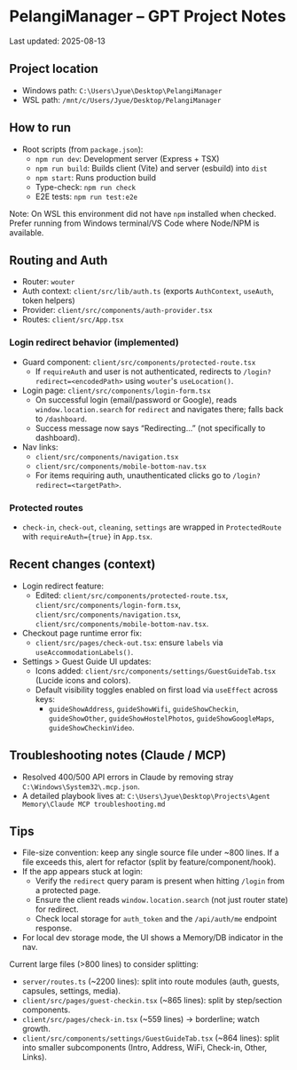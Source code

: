 # PelangiManager – GPT Project Notes

Last updated: 2025-08-13

## Project location
- Windows path: `C:\Users\Jyue\Desktop\PelangiManager`
- WSL path: `/mnt/c/Users/Jyue/Desktop/PelangiManager`

## How to run
- Root scripts (from `package.json`):
  - `npm run dev`: Development server (Express + TSX)
  - `npm run build`: Builds client (Vite) and server (esbuild) into `dist`
  - `npm start`: Runs production build
  - Type-check: `npm run check`
  - E2E tests: `npm run test:e2e`

Note: On WSL this environment did not have `npm` installed when checked. Prefer running from Windows terminal/VS Code where Node/NPM is available.

## Routing and Auth
- Router: `wouter`
- Auth context: `client/src/lib/auth.ts` (exports `AuthContext`, `useAuth`, token helpers)
- Provider: `client/src/components/auth-provider.tsx`
- Routes: `client/src/App.tsx`

### Login redirect behavior (implemented)
- Guard component: `client/src/components/protected-route.tsx`
  - If `requireAuth` and user is not authenticated, redirects to `/login?redirect=<encodedPath>` using `wouter`'s `useLocation()`.
- Login page: `client/src/components/login-form.tsx`
  - On successful login (email/password or Google), reads `window.location.search` for `redirect` and navigates there; falls back to `/dashboard`.
  - Success message now says “Redirecting...” (not specifically to dashboard).
- Nav links: 
  - `client/src/components/navigation.tsx`
  - `client/src/components/mobile-bottom-nav.tsx`
  - For items requiring auth, unauthenticated clicks go to `/login?redirect=<targetPath>`.

### Protected routes
- `check-in`, `check-out`, `cleaning`, `settings` are wrapped in `ProtectedRoute` with `requireAuth={true}` in `App.tsx`.

## Recent changes (context)
- Login redirect feature:
  - Edited: `client/src/components/protected-route.tsx`, `client/src/components/login-form.tsx`, `client/src/components/navigation.tsx`, `client/src/components/mobile-bottom-nav.tsx`.
- Checkout page runtime error fix:
  - `client/src/pages/check-out.tsx`: ensure `labels` via `useAccommodationLabels()`.
- Settings > Guest Guide UI updates:
  - Icons added: `client/src/components/settings/GuestGuideTab.tsx` (Lucide icons and colors).
  - Default visibility toggles enabled on first load via `useEffect` across keys:
    - `guideShowAddress`, `guideShowWifi`, `guideShowCheckin`, `guideShowOther`, `guideShowHostelPhotos`, `guideShowGoogleMaps`, `guideShowCheckinVideo`.

## Troubleshooting notes (Claude / MCP)
- Resolved 400/500 API errors in Claude by removing stray `C:\Windows\System32\.mcp.json`.
- A detailed playbook lives at: `C:\Users\Jyue\Desktop\Projects\Agent Memory\Claude MCP troubleshooting.md`

## Tips
- File-size convention: keep any single source file under ~800 lines. If a file exceeds this, alert for refactor (split by feature/component/hook).
- If the app appears stuck at login:
  - Verify the `redirect` query param is present when hitting `/login` from a protected page.
  - Ensure the client reads `window.location.search` (not just router state) for redirect.
  - Check local storage for `auth_token` and the `/api/auth/me` endpoint response.
- For local dev storage mode, the UI shows a Memory/DB indicator in the nav.

Current large files (>800 lines) to consider splitting:
- `server/routes.ts` (~2200 lines): split into route modules (auth, guests, capsules, settings, media).
- `client/src/pages/guest-checkin.tsx` (~865 lines): split by step/section components.
- `client/src/pages/check-in.tsx` (~559 lines) → borderline; watch growth.
- `client/src/components/settings/GuestGuideTab.tsx` (~864 lines): split into smaller subcomponents (Intro, Address, WiFi, Check-in, Other, Links).

